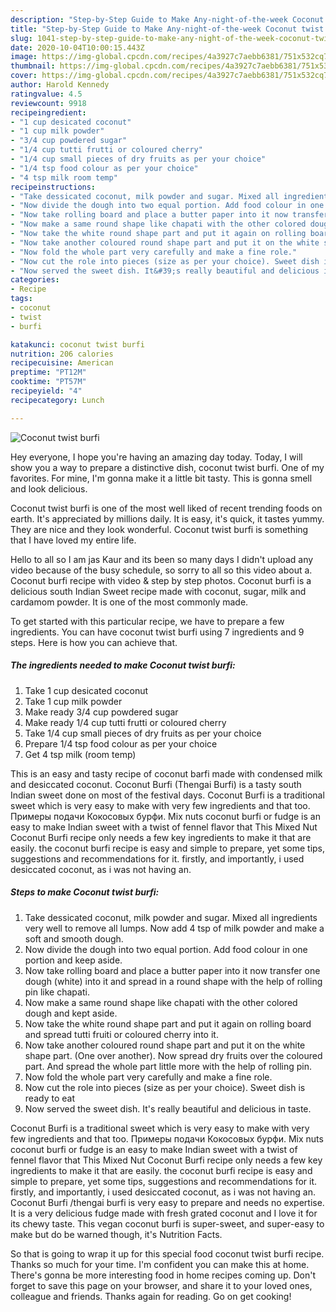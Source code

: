 ```yaml
---
description: "Step-by-Step Guide to Make Any-night-of-the-week Coconut twist burfi"
title: "Step-by-Step Guide to Make Any-night-of-the-week Coconut twist burfi"
slug: 1041-step-by-step-guide-to-make-any-night-of-the-week-coconut-twist-burfi
date: 2020-10-04T10:00:15.443Z
image: https://img-global.cpcdn.com/recipes/4a3927c7aebb6381/751x532cq70/coconut-twist-burfi-recipe-main-photo.jpg
thumbnail: https://img-global.cpcdn.com/recipes/4a3927c7aebb6381/751x532cq70/coconut-twist-burfi-recipe-main-photo.jpg
cover: https://img-global.cpcdn.com/recipes/4a3927c7aebb6381/751x532cq70/coconut-twist-burfi-recipe-main-photo.jpg
author: Harold Kennedy
ratingvalue: 4.5
reviewcount: 9918
recipeingredient:
- "1 cup desicated coconut"
- "1 cup milk powder"
- "3/4 cup powdered sugar"
- "1/4 cup tutti frutti or coloured cherry"
- "1/4 cup small pieces of dry fruits as per your choice"
- "1/4 tsp food colour as per your choice"
- "4 tsp milk room temp"
recipeinstructions:
- "Take dessicated coconut, milk powder and sugar. Mixed all ingredients very well to remove all lumps. Now add 4 tsp of milk powder and make a soft and smooth dough."
- "Now divide the dough into two equal portion. Add food colour in one portion and keep aside."
- "Now take rolling board and place a butter paper into it now transfer one dough (white) into it and spread in a round shape with the help of rolling pin like chapati."
- "Now make a same round shape like chapati with the other colored dough and kept aside."
- "Now take the white round shape part and put it again on rolling board and spread tutti fruiti or coloured cherry into it."
- "Now take another coloured round shape part and put it on the white shape part. (One over another). Now spread dry fruits over the coloured part. And spread the whole part little more with the help of rolling pin."
- "Now fold the whole part very carefully and make a fine role."
- "Now cut the role into pieces (size as per your choice). Sweet dish is ready to eat"
- "Now served the sweet dish. It&#39;s really beautiful and delicious in taste."
categories:
- Recipe
tags:
- coconut
- twist
- burfi

katakunci: coconut twist burfi 
nutrition: 206 calories
recipecuisine: American
preptime: "PT12M"
cooktime: "PT57M"
recipeyield: "4"
recipecategory: Lunch

---
```



![Coconut twist burfi](https://img-global.cpcdn.com/recipes/4a3927c7aebb6381/751x532cq70/coconut-twist-burfi-recipe-main-photo.jpg)

Hey everyone, I hope you're having an amazing day today. Today, I will show you a way to prepare a distinctive dish, coconut twist burfi. One of my favorites. For mine, I'm gonna make it a little bit tasty. This is gonna smell and look delicious.

Coconut twist burfi is one of the most well liked of recent trending foods on earth. It's appreciated by millions daily. It is easy, it's quick, it tastes yummy. They are nice and they look wonderful. Coconut twist burfi is something that I have loved my entire life.

Hello to all so I am jas Kaur and its been so many days I didn&#39;t upload any video because of the busy schedule, so sorry to all so this video about a. Coconut burfi recipe with video &amp; step by step photos. Coconut burfi is a delicious south Indian Sweet recipe made with coconut, sugar, milk and cardamom powder. It is one of the most commonly made.


To get started with this particular recipe, we have to prepare a few ingredients. You can have coconut twist burfi using 7 ingredients and 9 steps. Here is how you can achieve that.

<!--inarticleads1-->

##### The ingredients needed to make Coconut twist burfi:

1. Take 1 cup desicated coconut
1. Take 1 cup milk powder
1. Make ready 3/4 cup powdered sugar
1. Make ready 1/4 cup tutti frutti or coloured cherry
1. Take 1/4 cup small pieces of dry fruits as per your choice
1. Prepare 1/4 tsp food colour as per your choice
1. Get 4 tsp milk (room temp)


This is an easy and tasty recipe of coconut barfi made with condensed milk and desiccated coconut. Coconut Burfi (Thengai Burfi) is a tasty south Indian sweet done on most of the festival days. Coconut Burfi is a traditional sweet which is very easy to make with very few ingredients and that too. Примеры подачи Кокосовых бурфи. Mix nuts coconut burfi or fudge is an easy to make Indian sweet with a twist of fennel flavor that This Mixed Nut Coconut Burfi recipe only needs a few key ingredients to make it that are easily. the coconut burfi recipe is easy and simple to prepare, yet some tips, suggestions and recommendations for it. firstly, and importantly, i used desiccated coconut, as i was not having an. 

<!--inarticleads2-->

##### Steps to make Coconut twist burfi:

1. Take dessicated coconut, milk powder and sugar. Mixed all ingredients very well to remove all lumps. Now add 4 tsp of milk powder and make a soft and smooth dough.
1. Now divide the dough into two equal portion. Add food colour in one portion and keep aside.
1. Now take rolling board and place a butter paper into it now transfer one dough (white) into it and spread in a round shape with the help of rolling pin like chapati.
1. Now make a same round shape like chapati with the other colored dough and kept aside.
1. Now take the white round shape part and put it again on rolling board and spread tutti fruiti or coloured cherry into it.
1. Now take another coloured round shape part and put it on the white shape part. (One over another). Now spread dry fruits over the coloured part. And spread the whole part little more with the help of rolling pin.
1. Now fold the whole part very carefully and make a fine role.
1. Now cut the role into pieces (size as per your choice). Sweet dish is ready to eat
1. Now served the sweet dish. It&#39;s really beautiful and delicious in taste.


Coconut Burfi is a traditional sweet which is very easy to make with very few ingredients and that too. Примеры подачи Кокосовых бурфи. Mix nuts coconut burfi or fudge is an easy to make Indian sweet with a twist of fennel flavor that This Mixed Nut Coconut Burfi recipe only needs a few key ingredients to make it that are easily. the coconut burfi recipe is easy and simple to prepare, yet some tips, suggestions and recommendations for it. firstly, and importantly, i used desiccated coconut, as i was not having an. Coconut Burfi /thengai burfi is very easy to prepare and needs no expertise. It is a very delicious fudge made with fresh grated coconut and I love it for its chewy taste. This vegan coconut burfi is super-sweet, and super-easy to make but do be warned though, it&#39;s Nutrition Facts. 

So that is going to wrap it up for this special food coconut twist burfi recipe. Thanks so much for your time. I'm confident you can make this at home. There's gonna be more interesting food in home recipes coming up. Don't forget to save this page on your browser, and share it to your loved ones, colleague and friends. Thanks again for reading. Go on get cooking!
